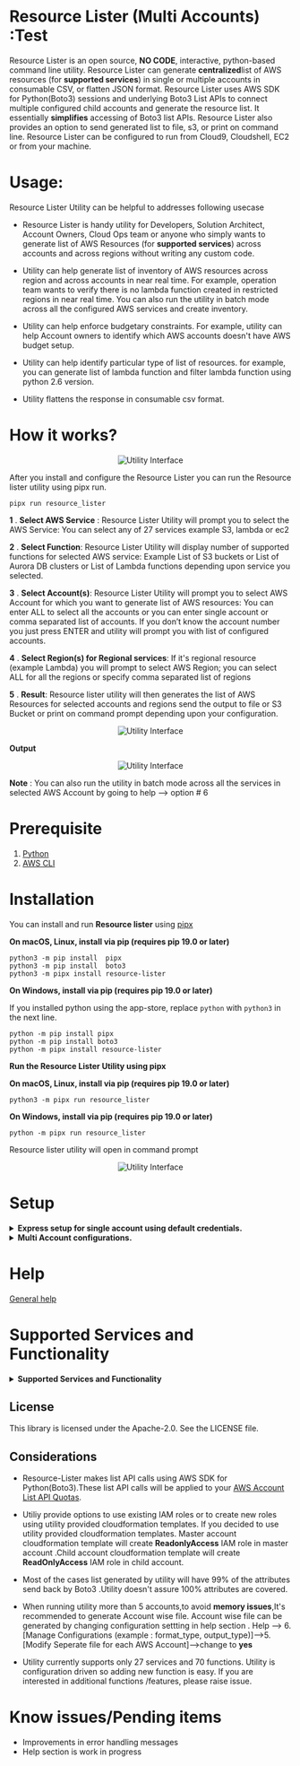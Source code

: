 #  Resource Lister (Multi Accounts) :Test
Resource Lister is an open source, **NO CODE**, interactive, python-based command line utility. Resource Lister can generate **centralized**list of AWS resources (for **supported services**) in single or multiple accounts in consumable CSV, or flatten JSON format. Resource Lister uses AWS SDK for Python(Boto3) sessions and underlying Boto3 List APIs to connect multiple configured child accounts and generate the  resource list. It essentially **simplifies** accessing of Boto3 list APIs. Resource Lister also provides an option to send generated list to  file,  s3, or print on command line.
Resource Lister can be configured to run from Cloud9, Cloudshell, EC2 or from your machine.

# Usage: 

Resource Lister Utility can be helpful to addresses following usecase

* Resource Lister is handy utility for Developers, Solution Architect, Account Owners, Cloud Ops team or anyone who simply wants to generate list of AWS Resources (for **supported services**) across accounts and across regions without writing any custom code. 

* Utility can help generate list of inventory of AWS resources across region and across accounts in near real time. For example, operation team wants to verify there is no lambda function created in restricted regions in near real time. You can also run the utility in batch mode across all the configured AWS services and create inventory.

* Utility can help enforce budgetary constraints. For example, utility can help Account owners to identify which AWS accounts doesn't have AWS budget setup.

* Utility can help identify particular type of list of resources.
for example, you can generate list of lambda function and filter lambda function using python 2.6 version.

* Utility flattens the response in consumable csv format.






# How it works?

<p align="center">
  <img src="imgs/0_utility_interface.PNG"  title="Utility Interface">

After you install and configure the Resource Lister you can run the Resource lister utility using pipx run.

```
pipx run resource_lister
```



**1** .  **Select AWS Service** : Resource Lister Utility will prompt you to select the AWS Service: You can select any of 27 services example S3, lambda or ec2

**2** .  **Select Function**: Resource Lister Utility will display number of supported functions for selected AWS service: Example List of S3 buckets or List of Aurora DB clusters or List of Lambda functions depending upon service you selected.

**3** . **Select Account(s)**: Resource Lister Utility will prompt you to select AWS Account for which you want to generate list of AWS resources:  You can enter ALL to select all the accounts or you can enter single account or comma separated list of accounts. If you don’t know the account number you just press ENTER and utility will prompt you with list of configured accounts. 

**4** . **Select Region(s) for Regional services**: If it's regional resource (example Lambda) you will prompt to select AWS Region; you can select ALL for all the regions or specify comma separated list of regions

**5** . **Result**: Resource lister utility will then generates the list of AWS Resources for selected accounts and regions send the output to file or S3 Bucket or print on command prompt depending upon your configuration.

<p align="center">
  <img src="imgs/01_utility_interface.PNG"  title="Utility Interface">

**Output**
<p align="center">
  <img src="imgs/02_utility_output.PNG"  title="Utility Interface">



**Note** : You can also run the utility in batch mode across all the services in selected AWS Account by going to help --> option # 6


# Prerequisite
1. [Python](https://www.python.org/)
2. [AWS CLI](https://aws.amazon.com/cli/)

# Installation

You can install and run **Resource lister** using [pipx](https://pypa.github.io/pipx/)

**On macOS, Linux, install via pip (requires pip 19.0 or later)**
```
python3 -m pip install  pipx
python3 -m pip install  boto3
python3 -m pipx install resource-lister
```
**On Windows, install via pip (requires pip 19.0 or later)**

If you installed python using the app-store, replace `python` with `python3` in the next line.
```
python -m pip install pipx
python -m pip install boto3
python -m pipx install resource-lister
```

**Run the Resource Lister Utility using pipx**

**On macOS, Linux, install via pip (requires pip 19.0 or later)**
```
python3 -m pipx run resource_lister
```
**On Windows, install via pip (requires pip 19.0 or later)**

```
python -m pipx run resource_lister
```

Resource lister utility will open in command prompt

<p align="center">
  <img src="imgs/05_install_01.PNG"  title="Utility Interface">

# Setup
<details>

  <summary>
  <b>Express setup for single account using default credentials. </b>
  </summary>
You will use default IAM credentials for this setup. Ensure your current default credentials should have <b>read only permissions</b> 


<b>Step1 : Navigate to  "Add Master Account"  </b>

Type <b>help</b>--><b>1</b> [Manage AWS Account]--><b>1</b> [Add Master Account.]

<p align="center">
  <img src="imgs/express_setup_01.PNG"  title="Utility Interface">



<b>Step2 : Configure Master account with dummy values </b>

Since express setup we are using default credentials. Use dummy values for Master Account ARN like **arn:aws:iam::<Your 12 Digit Account>:role/dummy_role** and for child account role name enter **dummy_role**


<p align="center">
  <img src="imgs/express_setup_02.PNG"  title="Utility Interface">

<b>Congratulations! AWS Account is successfully configured. </b>

<b>Step3: Navigate back to main search </b>


Type 0 to exit
<b>0</b>--><b>0</b>

<p align="center">
  <img src="imgs/express_setup_03.PNG"  title="Utility Interface">


<b>Step4 : Test Utility by generating list of s3 buckets .csv file  </b>

Enter AWS service for help (help) for Exit (0) :--><b>s3</b>

Please select any of following options:
1. [List of S3 buckets]
2. [List of the objects in a S3 Bucket]
Please enter option HERE--><b>1</b>

Please enter comma separated account id(s) or ALL  HERE--><b>ALL</b>


<p align="center">
  <img src="imgs/01_utility_interface.PNG"  title="Utility Interface">

Utility will create output folder and generate the .csv file with list of s3 buckets in your account.

<p align="center">
  <img src="imgs/02_utility_output.PNG"  title="Utility Interface">



  </details>



<details> 
<summary>
<b>Multi Account configurations.
</b>
</summary>



- [Cloud9 setup](https://github.com/awslabs/resource-lister/blob/main/docs/cloud_9_setup.md)

- [Cloudshell setup](https://github.com/awslabs/resource-lister/blob/main/docs/cloudshell_setup.md)



</details>

# Help
[General help](https://github.com/awslabs/resource-lister/blob/main/docs/help_guide.md)

# Supported Services and Functionality
<details> 
<summary>
<b> Supported Services and Functionality  </b>
</summary>
<table>
<tbody>
<tr>
<th>Service</th>
<th>Functions</th>
</tr>
<tr>
<td> accessanalyzer</td>
<td>
<ul>
<li>1.List of IAM Analyzers</li>
<li>2.List of findings for specified  IAM Analyzer</li>
</ul>
</td>
</tr>
<tr>
<td> budgets</td>
<td>
<ul>
<li>3.List of budgets</li>
</ul>
</td>
</tr>
<tr>
<td> cloudformation</td>
<td>
<ul>
<li>4.List of Cloudformation Stacks</li>
</ul>
</td>
</tr>
<tr>
<td> cloudfront</td>
<td>
<ul>
<li>5.List of CloudFront distributions</li>
<li>6.List of CloudFront functions</li>
</ul>
</td>
</tr>
<tr>
<td> cloudtrail</td>
<td>
<ul>
<li>7.List of  Cloud Trails</li>
</ul>
</td>
</tr>
<tr>
<td> cloudwatch</td>
<td>
<ul>
<li>8.List of Cloudwatch Dashboards</li>
<li>9.List of Cloudwatch Metrics</li>
</ul>
</td>
</tr>
<tr>
<td> codecommit</td>
<td>
<ul>
<li>10.List of Code commit Repositories</li>
</ul>
</td>
</tr>
<tr>
<td> dynamodb</td>
<td>
<ul>
<li>11.List of DynamoDB tables</li>
</ul>
</td>
</tr>
<tr>
<td> ec2</td>
<td>
<ul>
<li>12.List of EC2 instances </li>
<li>13.Describes the specified Elastic IP addresses </li>
<li>14.List of VPCs</li>
<li>15.List of EBS volumes</li>
<li>16.List of flow logs </li>
<li>17.List of Network ACLs</li>
<li>18.List of Route tables</li>
<li>19.List of Security Groups</li>
<li>20.List of Security Group Rules</li>
<li>21.List of all the snapshots (self taken)</li>
<li>22.List of Subnets</li>
<li>23.List of Transit Gateways (TGW)</li>
<li>24.List of VPC endpoints</li>
<li>25.List of all the VPC Peering connections</li>
<li>26.List of VPN connections</li>
</ul>
</td>
</tr>
<tr>
<td> ecs</td>
<td>
<ul>
<li>27.List of ECS clusters</li>
<li>28.List of  ECS Services in specified ECS Cluster</li>
<li>29.List ECS Tasks in specified ECS Cluster</li>
</ul>
</td>
</tr>
<tr>
<td> efs</td>
<td>
<ul>
<li>30.List of EFS</li>
</ul>
</td>
</tr>
<tr>
<td> eks</td>
<td>
<ul>
<li>31.Describe details of specified EKS Cluster</li>
<li>32.List of EKS Clusters</li>
<li>33.List EKS Fargate profiles in specified EKS Cluster</li>
</ul>
</td>
</tr>
<tr>
<td> elbv2</td>
<td>
<ul>
<li>34.List of load balancers (Application, Network) </li>
</ul>
</td>
</tr>
<tr>
<td> emr</td>
<td>
<ul>
<li>35.List of Provisioned EMR Clusters</li>
<li>36.List of notebook executions.</li>
<li>37.List of all the EMR Studios </li>
<li>38.List of Instance fleets for specific EMR cluster</li>
</ul>
</td>
</tr>
<tr>
<td> emr-serverless</td>
<td>
<ul>
<li>39.List of EMR Serverless applications</li>
<li>40.List of EMR Serverless Job runs for specified EMR serverless application</li>
</ul>
</td>
</tr>
<tr>
<td> iam</td>
<td>
<ul>
<li>41.List of IAM Roles</li>
<li>42. List of Managed policies (AWS and Your owned)</li>
<li>43. List of IAM users</li>
</ul>
</td>
</tr>
<tr>
<td> kms</td>
<td>
<ul>
<li>44.List of KMS keys</li>
</ul>
</td>
</tr>
<tr>
<td> lambda</td>
<td>
<ul>
<li>45.List of Lambda functions</li>
<li>46.List of  Lambda layers </li>
</ul>
</td>
</tr>
<tr>
<td> organizations</td>
<td>
<ul>
<li>47. List of accounts in the organization </li>
<li>48. List of Service Control Policies (SCP) in an organization </li>
</ul>
</td>
</tr>
<tr>
<td> rds</td>
<td>
<ul>
<li>49.List of Aurora DB clusters</li>
<li>50.List of provisioned RDS instances </li>
<li>51.List  of DB Security Groups</li>
<li>52.List of Database Sanpshots</li>
<li>53.List of Global aurora clusters</li>
</ul>
</td>
</tr>
<tr>
<td> redshift</td>
<td>
<ul>
<li>54.List of Redshift clusters</li>
</ul>
</td>
</tr>
<tr>
<td> redshift-serverless</td>
<td>
<ul>
<li>55.List of Redshift serverless namespaces</li>
<li>56.List of Redshift serverless workgroups</li>
</ul>
</td>
</tr>
<tr>
<td> route53</td>
<td>
<ul>
<li>57.List of all the Route53 CIDRs </li>
<li>58.List of hosted zones(public and private)</li>
<li>59.List of  private hosted zones associated with specified VPC</li>
</ul>
</td>
</tr>
<tr>
<td> route53domains</td>
<td>
<ul>
<li>60.List of Route53 Domains</li>
<li>61.Info of Route53 Domain pricing</li>
</ul>
</td>
</tr>
<tr>
<td> s3</td>
<td>
<ul>
<li>62.List of S3 buckets</li>
<li>63.List of the objects in a S3 Bucket</li>
</ul>
</td>
</tr>
<tr>
<td> sagemaker</td>
<td>
<ul>
<li>64.List of SageMaker Domains</li>
<li>65.List of SageMaker Images</li>
<li>66.List of SageMaker Models</li>
<li>67.List of SageMaker Projects</li>
<li>68.List of SageMaker User Profiles</li>
</ul>
</td>
</tr>
<tr>
<td> sns</td>
<td>
<ul>
<li>69.List of SNS subscriptions</li>
<li>70.List of SNS topics</li>
</ul>
</td>
</tr>
<tr>
<td> sqs</td>
<td>
<ul>
<li>71.List of SQS queues</li>
</ul>
</td>
</tr>
<tr>
<td> ssm</td>
<td>
<ul>
<li>72.Describe Instance Information (OS version)</li>
</ul>
</td>
</tr>
</tbody>
</table>
</details> 




## License
This library is licensed under the Apache-2.0. See the LICENSE file.

## Considerations
* Resource-Lister makes list API calls using AWS SDK for Python(Boto3).These   list API calls will be applied to your [AWS Account List API Quotas](https://docs.aws.amazon.com/general/latest/gr/aws_service_limits.html). 

* Utiliy provide options to use existing IAM roles or to create new roles using utility provided cloudformation templates. If you decided to use utility provided cloudformation templates.  Master account cloudformation template will create **ReadonlyAccess** IAM role in master account .Child account cloudformation template will create **ReadOnlyAccess** IAM role in child account.   


* Most of the cases list generated by utility will have 99% of the attributes send back by Boto3 .Utility doesn't assure 100% attributes are covered. 

* When running utility more than 5 accounts,to avoid **memory issues**,It's recommended to generate Account wise file. Account wise file can be generated by changing configuration settting in help section . 
Help --> 6. [Manage Configurations (example : format_type, output_type)]-->5.[Modify  Seperate file for each AWS Account]-->change to **yes**

* Utility currently supports only 27 services and 70 functions. Utility is configuration driven so adding new function is easy. If you are interested in additional functions /features, please raise issue.

# Know issues/Pending items
* Improvements in error handling messages
* Help section is work in progress



